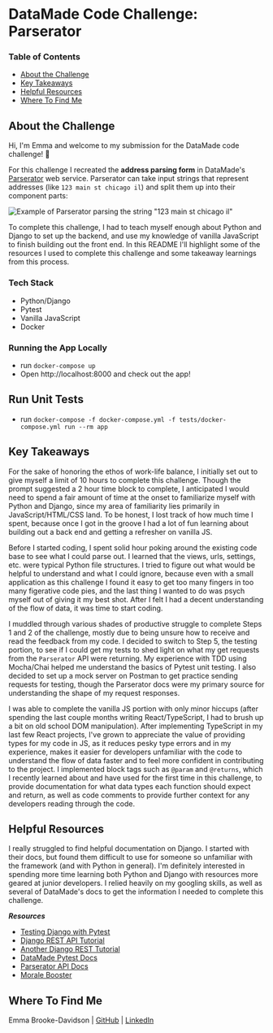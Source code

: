 # DataMade Code Challenge: Parserator
### **Table of Contents**
- [About the Challenge](#about-the-challenge)
- [Key Takeaways](#key-takeaways)
- [Helpful Resources](#helpful-resources)
- [Where To Find Me](#where-to-find-me)

## **About the Challenge**
Hi, I'm Emma and welcome to my submission for the DataMade code challenge! 👋

For this challenge I recreated the **address parsing form** in DataMade's
[Parserator](https://parserator.datamade.us) web service. Parserator can take
input strings that represent addresses (like `123 main st chicago il`)
and split them up into their component parts:

![Example of Parserator parsing the string "123 main st chicago il"](images/usaddress.gif)

To complete this challenge, I had to teach myself enough about Python and Django to set up the backend, and use my knowledge
of vanilla JavaScript to finish building out the front end. In this README I'll highlight some of the resources I used to complete 
this challenge and some takeaway learnings from this process.

### Tech Stack
   * Python/Django
   * Pytest
   * Vanilla JavaScript
   * Docker

### Running the App Locally
* run `docker-compose up`
* Open  http://localhost:8000 and check out the app!

## Run Unit Tests
* run `docker-compose -f docker-compose.yml -f tests/docker-compose.yml run --rm app`

## **Key Takeaways**
For the sake of honoring the ethos of work-life balance, I initially set out to give myself a limit of 10 hours to complete this challenge. Though the prompt suggested a 2 hour time block to complete, I anticipated I would need to spend a fair amount of time at the onset to familiarize myself with Python and Django, since my area of familiarity lies primarily in JavaScript/HTML/CSS land. To be honest, I lost track of how much time I spent, because once I got in the groove I had a lot of fun learning about building out a back end and getting a refresher on vanilla JS. 

Before I started coding, I spent solid hour poking around the existing code base to see what I could parse out. I learned that the views, urls, settings, etc. were typical Python file structures. I tried to figure out what would be helpful to understand and what I could ignore, because even with a small application as this challenge I found it easy to get too many fingers in too many figerative code pies, and the last thing I wanted to do was psych myself out of giving it my best shot. After I felt I had a decent understanding of the flow of data, it was time to start coding.

I muddled through various shades of productive struggle to complete Steps 1 and 2 of the challenge, mostly due to being unsure how to receive and read the feedback from my code. I decided to switch to Step 5, the testing portion, to see if I could get my tests to shed light on what my get requests from the `Parserator` API were returning. My experience with TDD using Mocha/Chai helped me understand the basics of Pytest unit testing. I also decided to set up a mock server on Postman to get practice sending requests for testing, though the Parserator docs were my primary source for understanding the shape of my request responses.

I was able to complete the vanilla JS portion with only minor hiccups (after spending the last couple months writing React/TypeScript, I had to brush up a bit on old school DOM manipulation). After implementing TypeScript in my last few React projects, I've grown to appreciate the value of providing types for my code in JS, as it reduces pesky type errors and in my experience, makes it easier for developers unfamiliar with the code to understand the flow of data faster and to feel more confident in contributing to the project. I implemented block tags such as `@param` and `@returns`, which I recently learned about and have used for the first time in this challenge, to provide documentation for what data types each function should expect and return, as well as code comments to provide further context for any developers reading through the code. 

## **Helpful Resources**
I really struggled to find helpful documentation on Django. I started with their docs, but found them difficult to use for someone so unfamiliar with the framework (and with Python in general). I'm definitely interested in spending more time learning both Python and Django with resources more geared at junior developers. I relied heavily on my googling skills, as well as several of DataMade's docs to get the information I needed to complete this challenge.

***Resources***
* [Testing Django with Pytest](https://djangostars.com/blog/django-pytest-testing/)
* [Django REST API Tutorial](https://www.askpython.com/django/django-rest-api)
* [Another Django REST Tutorial](https://www.simplifiedpython.net/django-rest-api-tutorial/)
* [DataMade Pytest Docs](https://github.com/datamade/testing-guidelines/blob/master/framework-specific-patterns.md#django)
* [Parserator API Docs](https://parserator.datamade.us/api-docs/)
* [Morale Booster](https://www.youtube.com/watch?v=MvOE2ZwWrKE)

## **Where To Find Me**
Emma Brooke-Davidson | [GitHub](https://github.com/emmacbd) &#124; [LinkedIn](https://www.linkedin.com/in/emmacbd/)